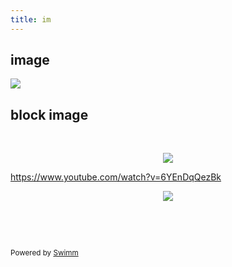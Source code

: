 ```yaml
---
title: im
---
```

## image

![](/.swm/images/Screenshot%202024-02-07%20at%203.16.20%E2%80%AFPM-2024-1-7-21-3-25-997.png)

## block image

&nbsp;

<p align="center"><img src="/.swm/images/Screenshot%202024-02-07%20at%203.16.20%E2%80%AFPM-2024-1-7-21-3-46-276.png"></p>

<https://www.youtube.com/watch?v=6YEnDqQezBk>

<p align="center"><img src="https://media0.giphy.com/media/Phzg1XZgJTeZG/giphy.gif?cid=d56c4a8bmfc32ajcm4f6u73wiq8013d37e6qntnm02sg3r5v&amp;ep=v1_gifs_trending&amp;rid=giphy.gif&amp;ct=g"></p>

&nbsp;

&nbsp;

<SwmMeta version="3.0.0" repo-id="Z2l0aHViJTNBJTNBYmFja2VuZC1zd2ltbSUzQSUzQXJpY2FyZG9sb3Blemc=" repo-name="backend-swimm"><sup>Powered by [Swimm](https://app.swimm.io/)</sup></SwmMeta>
